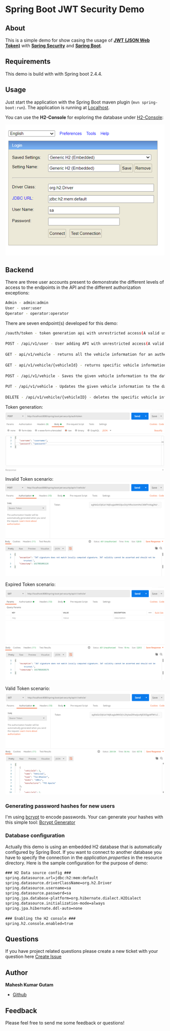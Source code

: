# Spring Boot JWT Security Demo

## About
This is a simple demo for show casing the usage of **[JWT (JSON Web Token)](https://jwt.io)** with **[Spring Security](https://spring.io/projects/spring-security)** and
**[Spring Boot](https://spring.io/projects/spring-boot)**.

## Requirements
This demo is build with with Spring boot 2.4.4.

## Usage
Just start the application with the Spring Boot maven plugin (`mvn spring-boot:run`). The application is
running at [Localhost](http://localhost:8080/spring-boot-jwt-security).

You can use the **H2-Console** for exploring the database under [H2-Console](http://localhost:8080/spring-boot-jwt-security/h2-console):

![H2-console](img/h2-console.PNG?raw=true "H2-console")

## Backend
There are three user accounts present to demonstrate the different levels of access to the endpoints in
the API and the different authorization exceptions:

```bash
Admin - admin:admin
User - user:user
Operator - operator:operator
```

There are seven endpoint(s) developed for this demo:

```bash
/oauth/token - token generation api with unrestricted access(A valid username and password should be passed in the request body for attaining JWT token with specific Authority)

POST - /api/v1/user - User adding API with unrestricted access(A valid username, password and Role should be passed in the request body)

GET - api/v1/vehicle - returns all the vehicle information for an authenticated user (a valid JWT token must be present in the request header). Any user can with authority ('ROLE_USER', 'ROLE_ADMIN', 'ROLE_OPERATOR') can access this API

GET - api/v1/vehicle/{vehicleId} - returns specific vehicle information with id for an authenticated user (a valid JWT token must be present in the request header). Any user can with authority ('ROLE_USER', 'ROLE_ADMIN', 'ROLE_OPERATOR') can access this API

POST - /api/v1/vehicle - Saves the given vehicle information to the database for an authenticated user (a valid JWT token must be present in the request header). Only Users with with 'ROLE_USER' and 'ROLE_ADMIN' authorities can perform this action.

PUT - /api/v1/vehicle - Updates the given vehicle information to the database for an authenticated user (a valid JWT token must be present in the request header). Only Users with 'ROLE_USER' and 'ROLE_ADMIN' authorities can perform this action.

DELETE - /api/v1/vehicle/{vehicleID} - deletes the specific vehicle information with id from the database for an authenticated user (a valid JWT token must be present in the request header). Only Users with 'ROLE_ADMIN' authority can perform this action.

```
Token generation:
![Token-generation](img/token-generation.PNG?raw=true "Token Generation")

Invalid Token scenario:
![Invalid Token](img/invalid-token.PNG?raw=true "Invalid Token")

Expired Token scenario:
![Expired Token](img/expired-token.PNG?raw=true "Expired Token")

Valid Token scenario:
![Valid Token](img/data-with-valid-token.PNG?raw=true "Valid Token")

### Generating password hashes for new users

I'm using [bcrypt](https://en.wikipedia.org/wiki/Bcrypt) to encode passwords. Your can generate your hashes with this simple 
tool: [Bcrypt Generator](https://www.bcrypt-generator.com)

### Database configuration

Actually this demo is using an embedded H2 database that is automatically configured by Spring Boot. If you want to connect 
to another database you have to specify the connection in the *application.properties* in the resource directory. Here is the sample configuration for the purpose of demo:

```
### H2 Data source config ###
spring.datasource.url=jdbc:h2:mem:default
spring.datasource.driverClassName=org.h2.Driver
spring.datasource.username=sa
spring.datasource.password=sa
spring.jpa.database-platform=org.hibernate.dialect.H2Dialect
spring.datasource.initialization-mode=always
spring.jpa.hibernate.ddl-auto=none

### Enabling the H2 console ### 
spring.h2.console.enabled=true

```

## Questions
If you have project related questions please create a new ticket with your question here [Create Issue](https://github.com/MaheshIare/spring-boot-jwt-security/issues)


## Author

**Mahesh Kumar Gutam**

* [Github](https://github.com/MaheshIare)

## Feedback
Please feel free to send me some feedback or questions!